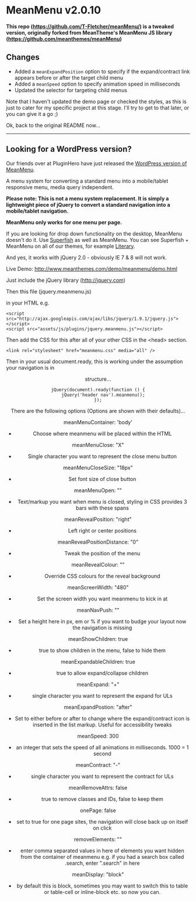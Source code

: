 MeanMenu v2.0.10
===========
**This repo (https://github.com/T-Fletcher/meanMenu/) is a tweaked version, originally forked from  MeanTheme's MeanMenu JS library (https://github.com/meanthemes/meanMenu)**

## Changes
- Added a `meanExpandPosition` option to specify if the expand/contract link appears before or after the target child menu
- Added a `meanSpeed` option to specify animation speed in milliseconds
- Updated the selector for targeting child menus

Note that I haven't updated the demo page or checked the styles, as this is just to cater for my specific project at this stage. I'll try to get to that later, or you can give it a go ;)

Ok, back to the original README now...

-----

Looking for a WordPress version?
---
Our friends over at PluginHero have just released the <a href="http://pluginhero.com/portfolio/meanmenu/">WordPress version of MeanMenu</a>.

A menu system for converting a standard menu into a mobile/tablet responsive menu, media query independent.

**Please note: This is not a menu system replacement. It is simply a lightweight piece of jQuery to convert a standard navigation into a mobile/tablet navigation.**

**MeanMenu only works for one menu per page.**

If you are looking for drop down functionality on the desktop, MeanMenu doesn't do it. Use <a title="Superfish Drop down menus" href="http://plugins.jquery.com/superfish/">Superfish</a> as well as MeanMenu. You can see Superfish + MeanMenu on all of our themes, for example <a title="Literary Theme" href="http://www.meanthemes.com/theme/literary/">Literary</a>.

And yes, it works with jQuery 2.0 - obviously IE 7 & 8 will not work.

Live Demo:
<a href="http://www.meanthemes.com/demo/meanmenu/demo.html">http://www.meanthemes.com/demo/meanmenu/demo.html</a>


Just include the jQuery library (http://jquery.com)

Then this file (jquery.meanmenu.js)

in your HTML e.g.

    <script src="http://ajax.googleapis.com/ajax/libs/jquery/1.9.1/jquery.js"></script>
    <script src="assets/js/plugins/jquery.meanmenu.js"></script>

Then add the CSS for this after all of your other CSS in the &lt;head&gt; section.

	<link rel="stylesheet" href="meanmenu.css" media="all" />

Then in your usual document.ready, this is working under the assumption your navigation is in <header><nav> structure...

    jQuery(document).ready(function () {
    	jQuery('header nav').meanmenu();
    });

There are the following options (Options are shown with their defaults)...

meanMenuContainer: 'body'

- Choose where meanmenu will be placed within the HTML

meanMenuClose: "X"

- Single character you want to represent the close menu button

meanMenuCloseSize: "18px"

- Set font size of close button

meanMenuOpen: "<span /><span /><span />"

- Text/markup you want when menu is closed, styling in CSS provides 3 bars with these spans

meanRevealPosition: "right"

- Left right or center positions

meanRevealPositionDistance: "0"

- Tweak the position of the menu

meanRevealColour: ""

- Override CSS colours for the reveal background

meanScreenWidth: "480"

- Set the screen width you want meanmenu to kick in at

meanNavPush: ""

- Set a height here in px, em or % if you want to budge your layout now the navigation is missing

meanShowChildren: true

- true to show children in the menu, false to hide them

meanExpandableChildren: true

- true to allow expand/collapse children

meanExpand: "+"

- single character you want to represent the expand for ULs

meanExpandPostion: "after"

- Set to either before or after to change where the expand/contract icon is inserted in the list markup. Useful for accessibility tweaks

meanSpeed: 300

- an integer that sets the speed of all animations in milliseconds. 1000 = 1 second

meanContract: "-"

- single character you want to represent the contract for ULs

meanRemoveAttrs: false
- true to remove classes and IDs, false to keep them

onePage: false

- set to true for one page sites, the navigation will close back up on itself on click

removeElements: ""

- enter comma separated values in here of elements you want hidden from the container of meanmenu e.g. if you had a search box called .search, enter ".search" in here

meanDisplay: "block"

- by default this is block, sometimes you may want to switch this to table or table-cell or inline-block etc. so now you can.
